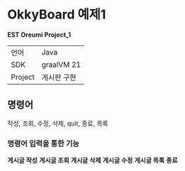 # OkkyBoard 예제1  
**EST Oreumi Project_1**  

<table>
    <tbody>
        <tr>
            <td>언어</td> <td>Java</td>
        </tr>
        <tr>
            <td>SDK</td> <td>graalVM 21</td>
        </tr>
        <tr>
            <td>Project</td> <td>게시판 구현</td>
        </tr>
    </tbody>
</table>

## 명령어

작성, 조회, 수정, 삭제, quit, 종료, 목록

### 명령어 입력을 통한 기능

**게시글 작성**
**게시글 조회**
**게시글 삭제**
**게시글 수정**
**게시글 목록**
**종료**


